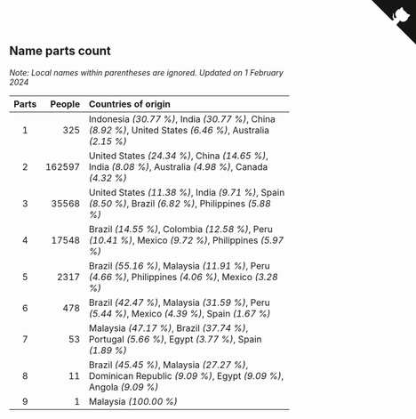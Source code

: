 ## Name parts count

*Note: Local names within parentheses are ignored.*
*Updated on  1 February 2024*

| Parts | People | Countries of origin |
| :--: | ---: | :--- |
| 1 | 325 | Indonesia *(30.77 %)*, India *(30.77 %)*, China *(8.92 %)*, United States *(6.46 %)*, Australia *(2.15 %)* |
| 2 | 162597 | United States *(24.34 %)*, China *(14.65 %)*, India *(8.08 %)*, Australia *(4.98 %)*, Canada *(4.32 %)* |
| 3 | 35568 | United States *(11.38 %)*, India *(9.71 %)*, Spain *(8.50 %)*, Brazil *(6.82 %)*, Philippines *(5.88 %)* |
| 4 | 17548 | Brazil *(14.55 %)*, Colombia *(12.58 %)*, Peru *(10.41 %)*, Mexico *(9.72 %)*, Philippines *(5.97 %)* |
| 5 | 2317 | Brazil *(55.16 %)*, Malaysia *(11.91 %)*, Peru *(4.66 %)*, Philippines *(4.06 %)*, Mexico *(3.28 %)* |
| 6 | 478 | Brazil *(42.47 %)*, Malaysia *(31.59 %)*, Peru *(5.44 %)*, Mexico *(4.39 %)*, Spain *(1.67 %)* |
| 7 | 53 | Malaysia *(47.17 %)*, Brazil *(37.74 %)*, Portugal *(5.66 %)*, Egypt *(3.77 %)*, Spain *(1.89 %)* |
| 8 | 11 | Brazil *(45.45 %)*, Malaysia *(27.27 %)*, Dominican Republic *(9.09 %)*, Egypt *(9.09 %)*, Angola *(9.09 %)* |
| 9 | 1 | Malaysia *(100.00 %)* |


<a href="https://github.com/JustinTimeCuber/wca_statistics" class="github-corner" aria-label="View source on Github"><svg width="80" height="80" viewBox="0 0 250 250" style="fill:#151513; color:#fff; position: absolute; top: 0; border: 0; right: 0;" aria-hidden="true"><path d="M0,0 L115,115 L130,115 L142,142 L250,250 L250,0 Z"></path><path d="M128.3,109.0 C113.8,99.7 119.0,89.6 119.0,89.6 C122.0,82.7 120.5,78.6 120.5,78.6 C119.2,72.0 123.4,76.3 123.4,76.3 C127.3,80.9 125.5,87.3 125.5,87.3 C122.9,97.6 130.6,101.9 134.4,103.2" fill="currentColor" style="transform-origin: 130px 106px;" class="octo-arm"></path><path d="M115.0,115.0 C114.9,115.1 118.7,116.5 119.8,115.4 L133.7,101.6 C136.9,99.2 139.9,98.4 142.2,98.6 C133.8,88.0 127.5,74.4 143.8,58.0 C148.5,53.4 154.0,51.2 159.7,51.0 C160.3,49.4 163.2,43.6 171.4,40.1 C171.4,40.1 176.1,42.5 178.8,56.2 C183.1,58.6 187.2,61.8 190.9,65.4 C194.5,69.0 197.7,73.2 200.1,77.6 C213.8,80.2 216.3,84.9 216.3,84.9 C212.7,93.1 206.9,96.0 205.4,96.6 C205.1,102.4 203.0,107.8 198.3,112.5 C181.9,128.9 168.3,122.5 157.7,114.1 C157.9,116.9 156.7,120.9 152.7,124.9 L141.0,136.5 C139.8,137.7 141.6,141.9 141.8,141.8 Z" fill="currentColor" class="octo-body"></path></svg></a><style>.github-corner:hover .octo-arm{animation:octocat-wave 560ms ease-in-out}@keyframes octocat-wave{0%,100%{transform:rotate(0)}20%,60%{transform:rotate(-25deg)}40%,80%{transform:rotate(10deg)}}@media (max-width:500px){.github-corner:hover .octo-arm{animation:none}.github-corner .octo-arm{animation:octocat-wave 560ms ease-in-out}}</style>

